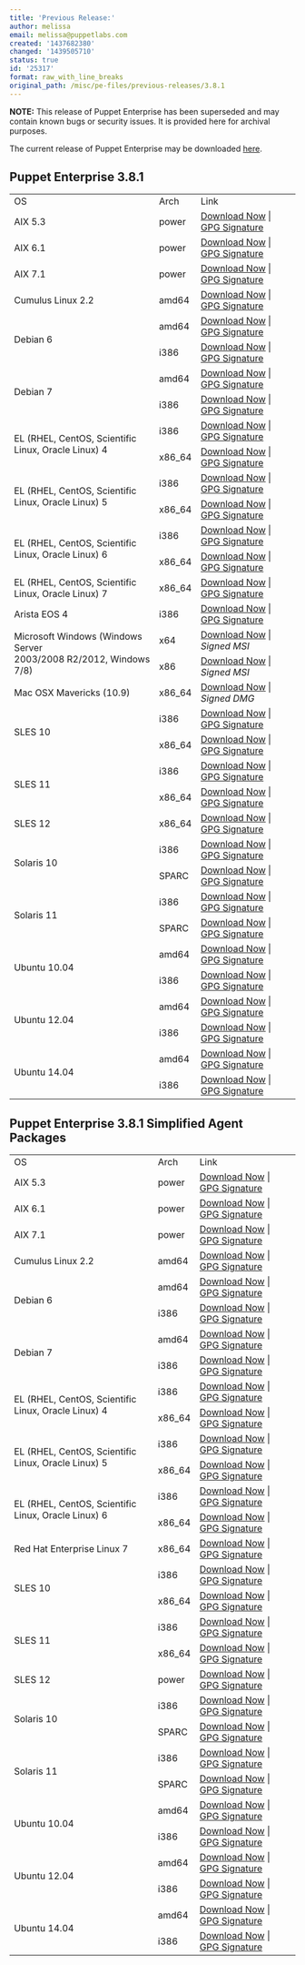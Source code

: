 ```yaml
---
title: 'Previous Release:'
author: melissa
email: melissa@puppetlabs.com
created: '1437682380'
changed: '1439505710'
status: true
id: '25317'
format: raw_with_line_breaks
original_path: /misc/pe-files/previous-releases/3.8.1
---
```

<p><b>NOTE:</b> This release of Puppet Enterprise has been superseded and may contain known bugs or security issues. It is provided here for archival purposes.
</p><p>The current release of Puppet Enterprise may be downloaded <a href="/misc/pe-files/">here</a>.

</p><h2 id="pe_381">Puppet Enterprise 3.8.1</h2>
<table>
<tbody>
<tr>
<td>OS</td>
<td>Arch</td>
<td>Link</td>
</tr>


<tr>
<td>AIX 5.3</td>
<td>power</td>
<td><a href="https://pm.puppetlabs.com/puppet-enterprise/3.8.1/puppet-enterprise-3.8.1-aix-5.3-power.tar.gz">Download Now</a> | <a href="https://pm.puppetlabs.com/puppet-enterprise/3.8.1/puppet-enterprise-3.8.1-aix-5.3-power.tar.gz.asc">GPG Signature</a></td>
</tr>

<tr>
<td>AIX 6.1</td>
<td>power</td>
<td><a href="https://pm.puppetlabs.com/puppet-enterprise/3.8.1/puppet-enterprise-3.8.1-aix-6.1-power.tar.gz">Download Now</a> | <a href="https://pm.puppetlabs.com/puppet-enterprise/3.8.1/puppet-enterprise-3.8.1-aix-6.1-power.tar.gz.asc">GPG Signature</a></td>
</tr>

<tr>
<td>AIX 7.1</td>
<td>power</td>
<td><a href="https://pm.puppetlabs.com/puppet-enterprise/3.8.1/puppet-enterprise-3.8.1-aix-7.1-power.tar.gz">Download Now</a> | <a href="https://pm.puppetlabs.com/puppet-enterprise/3.8.1/puppet-enterprise-3.8.1-aix-7.1-power.tar.gz.asc">GPG Signature</a></td>
</tr>


<tr>
<td>Cumulus Linux 2.2</td>
<td>amd64</td>
<td><a href="https://pm.puppetlabs.com/puppet-enterprise/3.8.1/puppet-enterprise-3.8.1-cumulus-2.2-amd64.tar.gz">Download Now</a> | <a href="https://pm.puppetlabs.com/puppet-enterprise/3.8.1/puppet-enterprise-3.8.1-cumulus-2.2-amd64.tar.gz.asc">GPG Signature</a></td>
</tr>


<tr>
<td rowspan="2">Debian 6</td>
<td>amd64</td>
<td><a href="https://pm.puppetlabs.com/puppet-enterprise/3.8.1/puppet-enterprise-3.8.1-debian-6-amd64.tar.gz">Download Now</a> | <a href="https://pm.puppetlabs.com/puppet-enterprise/3.8.1/puppet-enterprise-3.8.1-debian-6-amd64.tar.gz.asc">GPG Signature</a></td>
</tr>
<tr>
<td>i386</td>
<td><a href="https://pm.puppetlabs.com/puppet-enterprise/3.8.1/puppet-enterprise-3.8.1-debian-6-i386.tar.gz">Download Now</a> | <a href="https://pm.puppetlabs.com/puppet-enterprise/3.8.1/puppet-enterprise-3.8.1-debian-6-i386.tar.gz.asc">GPG Signature</a></td>
</tr>

<tr>
<td rowspan="2">Debian 7</td>
<td>amd64</td>
<td><a href="https://pm.puppetlabs.com/puppet-enterprise/3.8.1/puppet-enterprise-3.8.1-debian-7-amd64.tar.gz">Download Now</a> | <a href="https://pm.puppetlabs.com/puppet-enterprise/3.8.1/puppet-enterprise-3.8.1-debian-7-amd64.tar.gz.asc">GPG Signature</a></td>
</tr>
<tr>
<td>i386</td>
<td><a href="https://pm.puppetlabs.com/puppet-enterprise/3.8.1/puppet-enterprise-3.8.1-debian-7-i386.tar.gz">Download Now</a> | <a href="https://pm.puppetlabs.com/puppet-enterprise/3.8.1/puppet-enterprise-3.8.1-debian-7-i386.tar.gz.asc">GPG Signature</a></td>
</tr>


<tr>
<td rowspan="2">EL (RHEL, CentOS, Scientific Linux, Oracle Linux) 4</td>
<td>i386</td>
<td><a href="https://pm.puppetlabs.com/puppet-enterprise/3.8.1/puppet-enterprise-3.8.1-el-4-i386.tar.gz">Download Now</a> | <a href="https://pm.puppetlabs.com/puppet-enterprise/3.8.1/puppet-enterprise-3.8.1-el-4-i386.tar.gz.asc">GPG Signature</a></td>
</tr>
<tr>
<td>x86_64</td>
<td><a href="https://pm.puppetlabs.com/puppet-enterprise/3.8.1/puppet-enterprise-3.8.1-el-4-x86_64.tar.gz">Download Now</a> | <a href="https://pm.puppetlabs.com/puppet-enterprise/3.8.1/puppet-enterprise-3.8.1-el-4-x86_64.tar.gz.asc">GPG Signature</a></td>
</tr>

<tr>
<td rowspan="2">EL (RHEL, CentOS, Scientific Linux, Oracle Linux) 5</td>
<td>i386</td>
<td><a href="https://pm.puppetlabs.com/puppet-enterprise/3.8.1/puppet-enterprise-3.8.1-el-5-i386.tar.gz">Download Now</a> | <a href="https://pm.puppetlabs.com/puppet-enterprise/3.8.1/puppet-enterprise-3.8.1-el-5-i386.tar.gz.asc">GPG Signature</a></td>
</tr>
<tr>
<td>x86_64</td>
<td><a href="https://pm.puppetlabs.com/puppet-enterprise/3.8.1/puppet-enterprise-3.8.1-el-5-x86_64.tar.gz">Download Now</a> | <a href="https://pm.puppetlabs.com/puppet-enterprise/3.8.1/puppet-enterprise-3.8.1-el-5-x86_64.tar.gz.asc">GPG Signature</a></td>
</tr>

<tr>
<td rowspan="2">EL (RHEL, CentOS, Scientific Linux, Oracle Linux) 6</td>
<td>i386</td>
<td><a href="https://pm.puppetlabs.com/puppet-enterprise/3.8.1/puppet-enterprise-3.8.1-el-6-i386.tar.gz">Download Now</a> | <a href="https://pm.puppetlabs.com/puppet-enterprise/3.8.1/puppet-enterprise-3.8.1-el-6-i386.tar.gz.asc">GPG Signature</a></td>
</tr>
<tr>
<td>x86_64</td>
<td><a href="https://pm.puppetlabs.com/puppet-enterprise/3.8.1/puppet-enterprise-3.8.1-el-6-x86_64.tar.gz">Download Now</a> | <a href="https://pm.puppetlabs.com/puppet-enterprise/3.8.1/puppet-enterprise-3.8.1-el-6-x86_64.tar.gz.asc">GPG Signature</a></td>
</tr>

<tr>
<td>EL (RHEL, CentOS, Scientific Linux, Oracle Linux) 7</td>
<td>x86_64</td>
<td><a href="https://pm.puppetlabs.com/puppet-enterprise/3.8.1/puppet-enterprise-3.8.1-el-7-x86_64.tar.gz">Download Now</a> | <a href="https://pm.puppetlabs.com/puppet-enterprise/3.8.1/puppet-enterprise-3.8.1-el-7-x86_64.tar.gz.asc">GPG Signature</a></td>
</tr>


<tr>
<td>Arista EOS 4</td>
<td>i386</td>
<td><a href="https://pm.puppetlabs.com/puppet-enterprise/3.8.1/puppet-enterprise-3.8.1-eos-4-i386.swix">Download Now</a> | <a href="https://pm.puppetlabs.com/puppet-enterprise/3.8.1/puppet-enterprise-3.8.1-eos-4-i386.swix.asc">GPG Signature</a></td>
</tr>


<tr>
<td rowspan="2">Microsoft Windows (Windows Server <br>2003/2008 R2/2012, Windows 7/8)</td>
<td>x64</td>
<td><a href="http://pm.puppetlabs.com/puppet-enterprise/3.8.1/puppet-enterprise-3.8.1-x64.msi">Download Now</a> | <em>Signed MSI<em></em></em></td>
</tr>
<tr>
<td>x86</td>
<td><a href="http://pm.puppetlabs.com/puppet-enterprise/3.8.1/puppet-enterprise-3.8.1
.msi">Download Now</a> | <em>Signed MSI<em></em></em></td>
</tr>


<tr>
<td>Mac OSX Mavericks (10.9)</td>
<td>x86_64</td>
<td><a href="https://pm.puppetlabs.com/puppet-enterprise/3.8.1/puppet-enterprise-3.8.1-osx-10.9-x86_64.dmg">Download Now</a> | <em>Signed DMG<em></em></em></td>
</tr>


<tr>
<td rowspan="2">SLES 10</td>
<td>i386</td>
<td><a href="https://pm.puppetlabs.com/puppet-enterprise/3.8.1/puppet-enterprise-3.8.1-sles-10-i386.tar.gz">Download Now</a> | <a href="https://pm.puppetlabs.com/puppet-enterprise/3.8.1/puppet-enterprise-3.8.1-sles-10-i386.tar.gz.asc">GPG Signature</a></td>
</tr>
<tr>
<td>x86_64</td>
<td><a href="https://pm.puppetlabs.com/puppet-enterprise/3.8.1/puppet-enterprise-3.8.1-sles-10-x86_64.tar.gz">Download Now</a> | <a href="https://pm.puppetlabs.com/puppet-enterprise/3.8.1/puppet-enterprise-3.8.1-sles-10-x86_64.tar.gz.asc">GPG Signature</a></td>
</tr>

<tr>
<td rowspan="2">SLES 11</td>
<td>i386</td>
<td><a href="https://pm.puppetlabs.com/puppet-enterprise/3.8.1/puppet-enterprise-3.8.1-sles-11-i386.tar.gz">Download Now</a> | <a href="https://pm.puppetlabs.com/puppet-enterprise/3.8.1/puppet-enterprise-3.8.1-sles-11-i386.tar.gz.asc">GPG Signature</a></td>
</tr>
<tr>
<td>x86_64</td>
<td><a href="https://pm.puppetlabs.com/puppet-enterprise/3.8.1/puppet-enterprise-3.8.1-sles-11-x86_64.tar.gz">Download Now</a> | <a href="https://pm.puppetlabs.com/puppet-enterprise/3.8.1/puppet-enterprise-3.8.1-sles-11-x86_64.tar.gz.asc">GPG Signature</a></td>
</tr>

<tr>
<td>SLES 12</td>
<td>x86_64</td>
<td><a href="https://pm.puppetlabs.com/puppet-enterprise/3.8.1/puppet-enterprise-3.8.1-sles-12-x86_64.tar.gz">Download Now</a> | <a href="https://pm.puppetlabs.com/puppet-enterprise/3.8.1/puppet-enterprise-3.8.1-sles-12-x86_64.tar.gz.asc">GPG Signature</a></td>
</tr>


<tr>
<td rowspan="2">Solaris 10</td>
<td>i386</td>
<td><a href="https://pm.puppetlabs.com/puppet-enterprise/3.8.1/puppet-enterprise-3.8.1-solaris-10-i386.tar.gz">Download Now</a> | <a href="https://pm.puppetlabs.com/puppet-enterprise/3.8.1/puppet-enterprise-3.8.1-solaris-10-i386.tar.gz.asc">GPG Signature</a></td>
</tr>
<tr>
<td>SPARC</td>
<td><a href="https://pm.puppetlabs.com/puppet-enterprise/3.8.1/puppet-enterprise-3.8.1-solaris-10-sparc.tar.gz">Download Now</a> | <a href="https://pm.puppetlabs.com/puppet-enterprise/3.8.1/puppet-enterprise-3.8.1-solaris-10-sparc.tar.gz.asc">GPG Signature</a></td>
</tr>

<tr>
<td rowspan="2">Solaris 11</td>
<td>i386</td>
<td><a href="https://pm.puppetlabs.com/puppet-enterprise/3.8.1/puppet-enterprise-3.8.1-solaris-11-i386.tar.gz">Download Now</a> | <a href="https://pm.puppetlabs.com/puppet-enterprise/3.8.1/puppet-enterprise-3.8.1-solaris-11-i386.tar.gz.asc">GPG Signature</a></td>
</tr>
<tr>
<td>SPARC</td>
<td><a href="https://pm.puppetlabs.com/puppet-enterprise/3.8.1/puppet-enterprise-3.8.1-solaris-11-sparc.tar.gz">Download Now</a> | <a href="https://pm.puppetlabs.com/puppet-enterprise/3.8.1/puppet-enterprise-3.8.1-solaris-11-sparc.tar.gz.asc">GPG Signature</a></td>
</tr>


<tr>
<td rowspan="2">Ubuntu 10.04</td>
<td>amd64</td>
<td><a href="https://pm.puppetlabs.com/puppet-enterprise/3.8.1/puppet-enterprise-3.8.1-ubuntu-10.04-amd64.tar.gz">Download Now</a> | <a href="https://pm.puppetlabs.com/puppet-enterprise/3.8.1/puppet-enterprise-3.8.1-ubuntu-10.04-amd64.tar.gz.asc">GPG Signature</a></td>
</tr>
<tr>
<td>i386</td>
<td><a href="https://pm.puppetlabs.com/puppet-enterprise/3.8.1/puppet-enterprise-3.8.1-ubuntu-10.04-i386.tar.gz">Download Now</a> | <a href="https://pm.puppetlabs.com/puppet-enterprise/3.8.1/puppet-enterprise-3.8.1-ubuntu-10.04-i386.tar.gz.asc">GPG Signature</a></td>
</tr>

<tr>
<td rowspan="2">Ubuntu 12.04</td>
<td>amd64</td>
<td><a href="https://pm.puppetlabs.com/puppet-enterprise/3.8.1/puppet-enterprise-3.8.1-ubuntu-12.04-amd64.tar.gz">Download Now</a> | <a href="https://pm.puppetlabs.com/puppet-enterprise/3.8.1/puppet-enterprise-3.8.1-ubuntu-12.04-amd64.tar.gz.asc">GPG Signature</a></td>
</tr>
<tr>
<td>i386</td>
<td><a href="https://pm.puppetlabs.com/puppet-enterprise/3.8.1/puppet-enterprise-3.8.1-ubuntu-12.04-i386.tar.gz">Download Now</a> | <a href="https://pm.puppetlabs.com/puppet-enterprise/3.8.1/puppet-enterprise-3.8.1-ubuntu-12.04-i386.tar.gz.asc">GPG Signature</a></td>
</tr>

<tr>
<td rowspan="2">Ubuntu 14.04</td>
<td>amd64</td>
<td><a href="https://pm.puppetlabs.com/puppet-enterprise/3.8.1/puppet-enterprise-3.8.1-ubuntu-14.04-amd64.tar.gz">Download Now</a> | <a href="https://pm.puppetlabs.com/puppet-enterprise/3.8.1/puppet-enterprise-3.8.1-ubuntu-14.04-amd64.tar.gz.asc">GPG Signature</a></td>
</tr>
<tr>
<td>i386</td>
<td><a href="https://pm.puppetlabs.com/puppet-enterprise/3.8.1/puppet-enterprise-3.8.1-ubuntu-14.04-i386.tar.gz">Download Now</a> | <a href="https://pm.puppetlabs.com/puppet-enterprise/3.8.1/puppet-enterprise-3.8.1-ubuntu-14.04-i386.tar.gz.asc">GPG Signature</a></td>
</tr>
</tbody>
</table>





<h2 id="pe_a_381">Puppet Enterprise 3.8.1 Simplified Agent Packages</h2>
<table>
<tbody>
<tr>
<td>OS</td>
<td>Arch</td>
<td>Link</td>
</tr>


<tr>
<td>AIX 5.3</td>
<td>power</td>
<td><a href="https://pm.puppetlabs.com/puppet-enterprise/3.8.1/puppet-enterprise-3.8.1-aix-5.3-power-agent.tar.gz">Download Now</a> | <a href="https://pm.puppetlabs.com/puppet-enterprise/3.8.1/puppet-enterprise-3.8.1-aix-5.3-power-agent.tar.gz.asc">GPG Signature</a></td>
</tr>

<tr>
<td>AIX 6.1</td>
<td>power</td>
<td><a href="https://pm.puppetlabs.com/puppet-enterprise/3.8.1/puppet-enterprise-3.8.1-aix-6.1-power-agent.tar.gz">Download Now</a> | <a href="https://pm.puppetlabs.com/puppet-enterprise/3.8.1/puppet-enterprise-3.8.1-aix-6.1-power-agent.tar.gz.asc">GPG Signature</a></td>
</tr>

<tr>
<td>AIX 7.1</td>
<td>power</td>
<td><a href="https://pm.puppetlabs.com/puppet-enterprise/3.8.1/puppet-enterprise-3.8.1-aix-7.1-power-agent.tar.gz">Download Now</a> | <a href="https://pm.puppetlabs.com/puppet-enterprise/3.8.1/puppet-enterprise-3.8.1-aix-7.1-power-agent.tar.gz.asc">GPG Signature</a></td>
</tr>


<tr>
<td>Cumulus Linux 2.2</td>
<td>amd64</td>
<td><a href="https://pm.puppetlabs.com/puppet-enterprise/3.8.1/puppet-enterprise-3.8.1-cumulus-2.2-amd64-agent.tar.gz">Download Now</a> | <a href="https://pm.puppetlabs.com/puppet-enterprise/3.8.1/puppet-enterprise-3.8.1-cumulus-2.2-amd64-agent.tar.gz.asc">GPG Signature</a></td>
</tr>


<tr>
<td rowspan="2">Debian 6</td>
<td>amd64</td>
<td><a href="https://pm.puppetlabs.com/puppet-enterprise/3.8.1/puppet-enterprise-3.8.1-debian-6-amd64-agent.tar.gz">Download Now</a> | <a href="https://pm.puppetlabs.com/puppet-enterprise/3.8.1/puppet-enterprise-3.8.1-debian-6-amd64-agent.tar.gz.asc">GPG Signature</a></td>
</tr>
<tr>
<td>i386</td>
<td><a href="https://pm.puppetlabs.com/puppet-enterprise/3.8.1/puppet-enterprise-3.8.1-debian-6-i386-agent.tar.gz">Download Now</a> | <a href="https://pm.puppetlabs.com/puppet-enterprise/3.8.1/puppet-enterprise-3.8.1-debian-6-i386-agent.tar.gz.asc">GPG Signature</a></td>
</tr>

<tr>
<td rowspan="2">Debian 7</td>
<td>amd64</td>
<td><a href="https://pm.puppetlabs.com/puppet-enterprise/3.8.1/puppet-enterprise-3.8.1-debian-7-amd64-agent.tar.gz">Download Now</a> | <a href="https://pm.puppetlabs.com/puppet-enterprise/3.8.1/puppet-enterprise-3.8.1-debian-7-amd64-agent.tar.gz.asc">GPG Signature</a></td>
</tr>
<tr>
<td>i386</td>
<td><a href="https://pm.puppetlabs.com/puppet-enterprise/3.8.1/puppet-enterprise-3.8.1-debian-7-i386-agent.tar.gz">Download Now</a> | <a href="https://pm.puppetlabs.com/puppet-enterprise/3.8.1/puppet-enterprise-3.8.1-debian-7-i386-agent.tar.gz.asc">GPG Signature</a></td>
</tr>


<tr>
<td rowspan="2">EL (RHEL, CentOS, Scientific Linux, Oracle Linux) 4</td>
<td>i386</td>
<td><a href="https://pm.puppetlabs.com/puppet-enterprise/3.8.1/puppet-enterprise-3.8.1-el-4-i386-agent.tar.gz">Download Now</a> | <a href="https://pm.puppetlabs.com/puppet-enterprise/3.8.1/puppet-enterprise-3.8.1-el-4-i386-agent.tar.gz.asc">GPG Signature</a></td>
</tr>
<tr>
<td>x86_64</td>
<td><a href="https://pm.puppetlabs.com/puppet-enterprise/3.8.1/puppet-enterprise-3.8.1-el-4-x86_64-agent.tar.gz">Download Now</a> | <a href="https://pm.puppetlabs.com/puppet-enterprise/3.8.1/puppet-enterprise-3.8.1-el-4-x86_64-agent.tar.gz.asc">GPG Signature</a></td>
</tr>

<tr>
<td rowspan="2">EL (RHEL, CentOS, Scientific Linux, Oracle Linux) 5</td>
<td>i386</td>
<td><a href="https://pm.puppetlabs.com/puppet-enterprise/3.8.1/puppet-enterprise-3.8.1-el-5-i386-agent.tar.gz">Download Now</a> | <a href="https://pm.puppetlabs.com/puppet-enterprise/3.8.1/puppet-enterprise-3.8.1-el-5-i386-agent.tar.gz.asc">GPG Signature</a></td>
</tr>
<tr>
<td>x86_64</td>
<td><a href="https://pm.puppetlabs.com/puppet-enterprise/3.8.1/puppet-enterprise-3.8.1-el-5-x86_64-agent.tar.gz">Download Now</a> | <a href="https://pm.puppetlabs.com/puppet-enterprise/3.8.1/puppet-enterprise-3.8.1-el-5-x86_64-agent.tar.gz.asc">GPG Signature</a></td>
</tr>

<tr>
<td rowspan="2">EL (RHEL, CentOS, Scientific Linux, Oracle Linux) 6</td>
<td>i386</td>
<td><a href="https://pm.puppetlabs.com/puppet-enterprise/3.8.1/puppet-enterprise-3.8.1-el-6-i386-agent.tar.gz">Download Now</a> | <a href="https://pm.puppetlabs.com/puppet-enterprise/3.8.1/puppet-enterprise-3.8.1-el-6-i386-agent.tar.gz.asc">GPG Signature</a></td>
</tr>
<tr>
<td>x86_64</td>
<td><a href="https://pm.puppetlabs.com/puppet-enterprise/3.8.1/puppet-enterprise-3.8.1-el-6-x86_64-agent.tar.gz">Download Now</a> | <a href="https://pm.puppetlabs.com/puppet-enterprise/3.8.1/puppet-enterprise-3.8.1-el-6-x86_64-agent.tar.gz.asc">GPG Signature</a></td>
</tr>

<tr>
<td>Red Hat Enterprise Linux 7</td>
<td>x86_64</td>
<td><a href="https://pm.puppetlabs.com/puppet-enterprise/3.8.1/puppet-enterprise-3.8.1-el-7-x86_64-agent.tar.gz">Download Now</a> | <a href="https://pm.puppetlabs.com/puppet-enterprise/3.8.1/puppet-enterprise-3.8.1-el-7-x86_64-agent.tar.gz.asc">GPG Signature</a></td>
</tr>


<tr>
<td rowspan="2">SLES 10</td>
<td>i386</td>
<td><a href="https://pm.puppetlabs.com/puppet-enterprise/3.8.1/puppet-enterprise-3.8.1-sles-10-i386-agent.tar.gz">Download Now</a> | <a href="https://pm.puppetlabs.com/puppet-enterprise/3.8.1/puppet-enterprise-3.8.1-sles-10-i386-agent.tar.gz.asc">GPG Signature</a></td>
</tr>
<tr>
<td>x86_64</td>
<td><a href="https://pm.puppetlabs.com/puppet-enterprise/3.8.1/puppet-enterprise-3.8.1-sles-10-x86_64-agent.tar.gz">Download Now</a> | <a href="https://pm.puppetlabs.com/puppet-enterprise/3.8.1/puppet-enterprise-3.8.1-sles-10-x86_64-agent.tar.gz.asc">GPG Signature</a></td>
</tr>

<tr>
<td rowspan="2">SLES 11</td>
<td>i386</td>
<td><a href="https://pm.puppetlabs.com/puppet-enterprise/3.8.1/puppet-enterprise-3.8.1-sles-11-i386-agent.tar.gz">Download Now</a> | <a href="https://pm.puppetlabs.com/puppet-enterprise/3.8.1/puppet-enterprise-3.8.1-sles-11-i386-agent.tar.gz.asc">GPG Signature</a></td>
</tr>
<tr>
<td>x86_64</td>
<td><a href="https://pm.puppetlabs.com/puppet-enterprise/3.8.1/puppet-enterprise-3.8.1-sles-11-x86_64-agent.tar.gz">Download Now</a> | <a href="https://pm.puppetlabs.com/puppet-enterprise/3.8.1/puppet-enterprise-3.8.1-sles-11-x86_64-agent.tar.gz.asc">GPG Signature</a></td>
</tr>

<tr>
<td>SLES 12</td>
<td>power</td>
<td><a href="https://pm.puppetlabs.com/puppet-enterprise/3.8.1/puppet-enterprise-3.8.1-sles-12-x86_64-agent.tar.gz">Download Now</a> | <a href="https://pm.puppetlabs.com/puppet-enterprise/3.8.1/puppet-enterprise-3.8.1-sles-12-x86_64-agent.tar.gz.asc">GPG Signature</a></td>
</tr>


<tr>
<td rowspan="2">Solaris 10</td>
<td>i386</td>
<td><a href="https://pm.puppetlabs.com/puppet-enterprise/3.8.1/puppet-enterprise-3.8.1-solaris-10-i386-agent.tar.gz">Download Now</a> | <a href="https://pm.puppetlabs.com/puppet-enterprise/3.8.1/puppet-enterprise-3.8.1-solaris-10-i386-agent.tar.gz.asc">GPG Signature</a></td>
</tr>
<tr>
<td>SPARC</td>
<td><a href="https://pm.puppetlabs.com/puppet-enterprise/3.8.1/puppet-enterprise-3.8.1-solaris-10-sparc-agent.tar.gz">Download Now</a> | <a href="https://pm.puppetlabs.com/puppet-enterprise/3.8.1/puppet-enterprise-3.8.1-solaris-10-sparc-agent.tar.gz.asc">GPG Signature</a></td>
</tr>

<tr>
<td rowspan="2">Solaris 11</td>
<td>i386</td>
<td><a href="https://pm.puppetlabs.com/puppet-enterprise/3.8.1/puppet-enterprise-3.8.1-solaris-11-i386-agent.tar.gz">Download Now</a> | <a href="https://pm.puppetlabs.com/puppet-enterprise/3.8.1/puppet-enterprise-3.8.1-solaris-11-i386-agent.tar.gz.asc">GPG Signature</a></td>
</tr>
<tr>
<td>SPARC</td>
<td><a href="https://pm.puppetlabs.com/puppet-enterprise/3.8.1/puppet-enterprise-3.8.1-solaris-11-sparc-agent.tar.gz">Download Now</a> | <a href="https://pm.puppetlabs.com/puppet-enterprise/3.8.1/puppet-enterprise-3.8.1-solaris-11-sparc-agent.tar.gz.asc">GPG Signature</a></td>
</tr>


<tr>
<td rowspan="2">Ubuntu 10.04</td>
<td>amd64</td>
<td><a href="https://pm.puppetlabs.com/puppet-enterprise/3.8.1/puppet-enterprise-3.8.1-ubuntu-10.04-amd64-agent.tar.gz">Download Now</a> | <a href="https://pm.puppetlabs.com/puppet-enterprise/3.8.1/puppet-enterprise-3.8.1-ubuntu-10.04-amd64-agent.tar.gz.asc">GPG Signature</a></td>
</tr>
<tr>
<td>i386</td>
<td><a href="https://pm.puppetlabs.com/puppet-enterprise/3.8.1/puppet-enterprise-3.8.1-ubuntu-10.04-i386-agent.tar.gz">Download Now</a> | <a href="https://pm.puppetlabs.com/puppet-enterprise/3.8.1/puppet-enterprise-3.8.1-ubuntu-10.04-i386-agent.tar.gz.asc">GPG Signature</a></td>
</tr>

<tr>
<td rowspan="2">Ubuntu 12.04</td>
<td>amd64</td>
<td><a href="https://pm.puppetlabs.com/puppet-enterprise/3.8.1/puppet-enterprise-3.8.1-ubuntu-12.04-amd64-agent.tar.gz">Download Now</a> | <a href="https://pm.puppetlabs.com/puppet-enterprise/3.8.1/puppet-enterprise-3.8.1-ubuntu-12.04-amd64-agent.tar.gz.asc">GPG Signature</a></td>
</tr>
<tr>
<td>i386</td>
<td><a href="https://pm.puppetlabs.com/puppet-enterprise/3.8.1/puppet-enterprise-3.8.1-ubuntu-12.04-i386-agent.tar.gz">Download Now</a> | <a href="https://pm.puppetlabs.com/puppet-enterprise/3.8.1/puppet-enterprise-3.8.1-ubuntu-12.04-i386-agent.tar.gz.asc">GPG Signature</a></td>
</tr>

<tr>
<td rowspan="2">Ubuntu 14.04</td>
<td>amd64</td>
<td><a href="https://pm.puppetlabs.com/puppet-enterprise/3.8.1/puppet-enterprise-3.8.1-ubuntu-14.04-amd64-agent.tar.gz">Download Now</a> | <a href="https://pm.puppetlabs.com/puppet-enterprise/3.8.1/puppet-enterprise-3.8.1-ubuntu-14.04-amd64-agent.tar.gz.asc">GPG Signature</a></td>
</tr>
<tr>
<td>i386</td>
<td><a href="https://pm.puppetlabs.com/puppet-enterprise/3.8.1/puppet-enterprise-3.8.1-ubuntu-14.04-i386-agent.tar.gz">Download Now</a> | <a href="https://pm.puppetlabs.com/puppet-enterprise/3.8.1/puppet-enterprise-3.8.1-ubuntu-14.04-i386-agent.tar.gz.asc">GPG Signature</a></td>
</tr>
</tbody>
</table>
